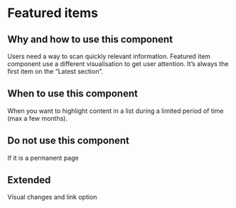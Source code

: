 # Featured items

## Why and how to use this component

Users need a way to scan quickly relevant information.
Featured item component use a different visualisation to get user attention. It’s always the first item on the “Latest section”.

## When to use this component

When you want to highlight content in a list during a limited period of time (max a few months).

## Do not use this component

If it is a permanent page

## Extended

Visual changes and link option
